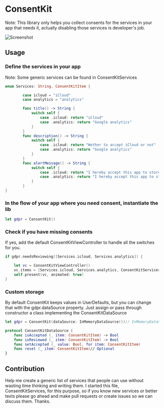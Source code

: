 # ConsentKit
Note: This library only helps you collect consents for the services in your app that needs it, actually disabling those services is developer's job.

![Screenshot](https://image.ibb.co/iuASQy/Screen_Shot_2018_05_28_at_23_07_10.png)

## Usage
### Define the services in your app
Note: Some generic services can be found in ConsentKitServices

```swift
enum Services: String, ConsentKitItem {

        case icloud = "iCloud"
        case analytics = "analytics"

        func title() -> String {
            switch self {
                case .icloud: return "iCloud"
                case .analytics: return "Google analytics"
            }
        }
        func description() -> String {
            switch self {
                case .icloud: return "Wether to accept iCloud or not"
                case .analytics: return "Google analytics"
            }
        }
        func alertMessage() -> String {
            switch self {
                case .icloud: return "I hereby accept this app to store my data in the Apple's iCloud!"
                case .analytics: return "I hereby accept this app to store analytics in Google analytics!"
            }
        }
}
```

### In the flow of your app where you need consent, instantiate the lib

```swift
let gdpr = ConsentKit()
```

### Check if you have missing consents
If yes, add the default ConsentKitViewController to handle all the switches for you.

```swift
if gdpr.needsReviewing([Services.icloud, Services.analytics]) {

    let vc = ConsentKitViewController()
    vc.items = [Services.icloud, Services.analytics, ConsentKitServices.location]
    self.present(vc, animated: true)
}
```

### Custom storage
By default ConsentKit keeps values in UserDefaults, but you can change that with the gdpr.dataSource property. Just assign or pass through constructor a class implementing the ConsentKitDataSource

```swift
let gdpr = ConsentKit(dataSource: InMemoryDataSource())// InMemoryDataSource implements ConsentKitDataSource

protocol ConsentKitDataSource {
    func isAccepted (_ item: ConsentKitItem) -> Bool
    func isReviewed (_ item: ConsentKitItem) -> Bool
    func setAccepted (_ value: Bool, for item: ConsentKitItem)
    func reset (_ item: ConsentKitItem)// Optional
}
```

## Contribution
Help me create a generic list of services  that people can use without wasting time thinking and writing them. I started this file, ConsentKitServices, for this purpose, so if you know new services or better texts please go ahead and make pull requests or create issues so we can discuss them.
Thanks.
